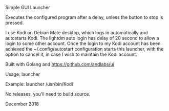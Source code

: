 Simple GUI Launcher

Executes the configured program after a delay, unless the button to stop is pressed.

I use Kodi on Debian Mate desktop, which logs in automatically and autostarts Kodi.
The lightdm auto login has delay of 20 second to allow a login to some other account.
Once the login to my Kodi account has been achieved the ~/.config/autostart configuration starts
this launcher, with the option to cancel it, in case I wish to maintain the Kodi account.

Built with Golang and https://github.com/andlabs/ui

Usage:
launcher <program full path>

Example:
launcher /usr/bin/Kodi

No releases, you'll need to build source.

December 2018



